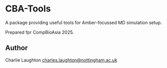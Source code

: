 # CBA-Tools
A package providing useful tools for Amber-focussed MD simulation setup.

Prepared fpr CompBioAsia 2025.

## Author

Charlie Laughton charles.laughton@nottingham.ac.uk
